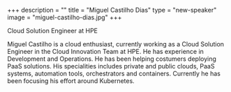 +++
description = ""
title = "Miguel Castilho Dias"
type = "new-speaker"
image = "miguel-castilho-dias.jpg"
+++
<p>Cloud Solution Engineer at HPE<p>

<p>Miguel Castilho is a cloud enthusiast, currently working as a Cloud Solution Engineer in the Cloud Innovation Team at HPE. He has experience in Development and Operations. He has been helping costumers deploying PaaS solutions. His specialities includes private and public clouds, PaaS systems, automation tools, orchestrators and containers. Currently he has been focusing his effort around Kubernetes.<p>